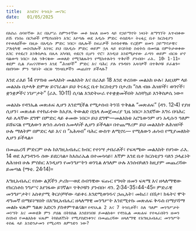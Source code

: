 ```yaml
---
title:  እንደገና ትንቢት መናገር
date:   01/05/2025
---
```


`በአስራ ሰባተኛው እና በአሥራ ስምንተኛው መቶ ክፍለ ዘመን ላይ የኃይማኖት ነጻነት ለማግኘት አጥብቀው ይሹ የነበሩ በርካቶች የሚኖሩበትን አገር እየጣሉ ወደ አዲሱ ምድር ተሰደዱ። ትሩፋኗ ቤተ ክርስቲያን የተወለደችው በዚሁ በአዲሱ ምድር ነበር። በሌሎች ስፍራዎች ከተስተዋሉ የረጅም ዘመን ኃይማኖታዊና ፖለቲካዊ መሰናክሎች አንፃር ይህ በአዲሱ ምድር ወይም ኋላ ላይ ዩናይትድ ስቴትስ በመባል በምትታወቀው አገር የተደረገ እንቅስቃሴ በሌላ አካባቢ ተደርጎ ቢሆን ኖሮ፣ እንዲህ እንደሚታየው ፈጣን ወይም ብርቱ ሆኖ ባልወጣ ነበር። ስለ ንቅናቄው መወለድ የሚገልጹትን የሚከተሉትን ጥቅሶች ያንብቡ፡ ራእ. 10፡ 1-11። ቀደም ሲል ያጠናናቸውን እንደ “ሕዝቦች” ምድር እና ባሕር ያሉ የጉዳዩን አላባዎች በጥቅሶቹ ይፈልጉ። በዘገባው ምን ዓይነት ብርቱ ግንዛቤዎችን መጨበጥ ይችላሉ?`

እንደ ራእይ 14 የሦስቱ መላእክት መልእክት እና በራእይ 18 እንደ ቀረበው መልአክ ሁሉ፣ እዚህም ላይ መልአኩ በታላቅ ድምጽ ይናገራል። ይህ ትሩፋኗ ቤተ ክርስቲያን በታሪክ “ስለ ብዙ ሕዝቦች፣ ወገኖች፣ ቋንቋዎችና ነገሥታት” (ራእ. 10፡11) ሲባል እንድትሠራ የተቋቋመችበት አስቸኳይ እንቅስቃሴ ነው።

መልአኩ የዳንኤል መጽሐፍ ሊሆን እንደሚችል የሚታሰብ ትንሽ ጥቅልል “መጽሐፍ” (ዳን. 12፡4) የያዘ ሲሆን፣ መጽሐፉ የተከፈተው ከአያሌ ትውልድ በኋላ ለመጀመሪያ ጊዜ ነበር። አንደኛው እግሩ በባሕር ላይ ሌላኛው ደግሞ በምድር ላይ ቆመው ነበር። ይህ ደግሞ—መልእክቱ አሮጌውንም ሆነ አዲሱን ዓለም ይሸፍናል የሚለውን ጽንሰ ሐሳብ አመላካች ሊሆን ይችላል። በተጨማሪም ይህ መልእክት ለሕዝቦች ሁሉ ማለትም በምድር ላይ እና በ “አሕዛብ” ባሕር ውስጥ ለሚኖሩ— የሚለውን ሐሳብ የሚያመለክት ሊሆን ይችላል።

በመጨረሻ ምድርም ሁሉ ከእግዚአብሔር ክብር የተነሣ ታበራለች፣ የፍጻሜው መልእክት የሆነው ራእ. 14 ወደ እያንዳንዱ ሰው ይደርሳል። ከእስራኤል በተመሳሳይ፣ እኛም እንደ ቤተ ክርስቲያን ባለን ኃላፊነት ለሕዝብ ሁሉ ምስክር እንዲሆን የመንግሥትን ወንጌል ለዓለም ሁሉ እንሰብካለን ከዚያም መጨረሻው ይመጣል (ማቴ. 24፡14)።

እግዚአብሔር የሰው ልጆችን ታሪክ—ወደ ሰብዓዊው ፍጡር የግዛት ዘመን ፍጻሜ እና ዘላለማዊው የክርስቶስ ንግሥና እየገፋው ይገኛል። ጥቅሶቹን ያንብቡ፡ ዳን. 2፡34-35፣44-45። ምድራዊ መንግሥታት፣ አስቀያሚ ቅርሶቻቸው ሳይቀሩ እንደሚወገዱና ኃጢአት፣ መከራ፣ በሽታ፣ ክፋትና ሞት ዳግመኛ በማይነሣበት በእግዚአብሔር ዘላለማዊ መንግሥት እንደሚተኩ መጽሐፍ ቅዱስ በማያሻማ መልኩ ፍጹም ግልጽ አድርጎ ያስቀምጥልናል። `የዳንኤል 2 እና 7 ትንቢቶች፣ ስለ ዓለም መንግሥታት መነሣት እና መውደቅ ምን ያህል በትክክል እንደተነበዩ ይመልከቱ። የዳንኤል መጽሐፍ የተጻፈበትን ዘመን ስናስብ የመልእክቱ ፍጹም ትክክለኛነት የሚያስደንቀንና በመጨረሻው ዘላለማዊ የእግዚአብሔር መንግሥት ተስፋ ላይ እንድንታመን የሚረዳን ለምንድን ነው?`